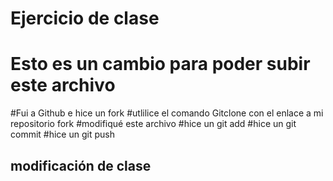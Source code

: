 # Ejercicio de clase
# Esto es un cambio para poder subir este archivo
#Fui a Github e hice un fork
#utlilice el comando Gitclone con el enlace a mi repositorio fork
#modifiqué este archivo
#hice un git add
#hice un git commit
#hice un git push
## modificación de clase
